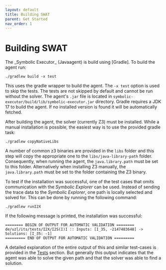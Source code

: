```yaml
---
layout: default
title: Building SWAT
parent: Get Started
nav_order: 1
---
```

<h1> Building SWAT </h1>
The _Symbolic Executor_ (Javaagent) is build using [Gradle]. To build the agent run:

```
./gradlew build -x test
```
This uses the gradle wrapper to build the agent.
The `-x test` option is used to skip the tests. The tests are not skipped by default and cannot be run without the 
solver. The agent's `.jar` file is located in `symbolic-executor/build/lib/symbolic-executor.jar` directory.
Gradle requires a JDK 17 to build the agent. If no installed version is found it will be automatically fetched. 

After building the agent, the solver (currently Z3) must be installed. 
While a manual installation is possible, the easiest way is to use the provided gradle task:

```
./gradlew copyNativeLibs
```

A number of common z3 binaries are provided in the `libs` folder and this step will copy the appropriate one to the 
`libs/java-library-path` folder. Consequently, when running the agent, the `java.library.path` must be set to this folder.
Alternatively when installing Z3 manually, the `java.library.path` must be set to the folder containing the Z3 binary.

To test if the installation was successful, one of the test cases that omits communication with the _Symbolic Explorer_ 
can be used. Instead of sending the trace data to the _Symbolic Explorer_, one path is locally selected and solved for. 
This can be done by running the following command:

```
./gradlew runI2X
```

If the following message is printed, the installation was successful:

```
======== BEGIN OF OUTPUT FOR AUTOMATIC VALIDATION ========
de/uzl/its/tests/I2X/I2S(I)I :: Inputs: [I_35, -2147483648] -> Solutions: [I_35: -1]
========= END OF OUTPUT FOR AUTOMATIC VALIDATION =========
```

A detailed explanation of the entire output of this and similar test-cases is provided in the [Tests] section.
But generally this output indicates that the agent was able to solve the given path and that the solver was able to find a solution. 

[Tests]: /docs/pages/tests.html





[Gradle]: https://gradle.org